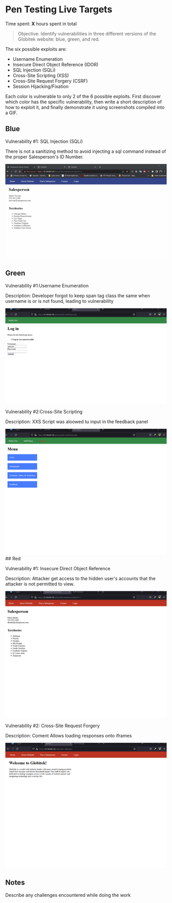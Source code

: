 # Pen Testing Live Targets

Time spent: **X** hours spent in total

> Objective: Identify vulnerabilities in three different versions of the Globitek website: blue, green, and red.

The six possible exploits are:

* Username Enumeration
* Insecure Direct Object Reference (IDOR)
* SQL Injection (SQLi)
* Cross-Site Scripting (XSS)
* Cross-Site Request Forgery (CSRF)
* Session Hijacking/Fixation

Each color is vulnerable to only 2 of the 6 possible exploits. First discover which color has the specific vulnerability, then write a short description of how to exploit it, and finally demonstrate it using screenshots compiled into a GIF.

## Blue

Vulnerability #1: SQL Injection (SQLi)

There is not a sanitizing method to avoid injecting a sql command instead of the proper Salesperson's ID Number.

<img src="SQL Injection.gif">


## Green

Vulnerability #1:Username Enumeration

Description: Developer forgot to keep span tag class the same when username is or is not found, leading to vulnerability

<img src="User enumeration.gif">

Vulnerability #2:Cross-Site Scripting

Description: XXS Script was aloowed tu input in the feedback panel

<img src="Cross-Site Scripting (XSS).gif">
## Red

Vulnerability #1: Insecure Direct Object Reference

Description: Attacker get access to the hidden user's accounts that the attacker is not permitted to view.

<img src="Insecure Direct Object Reference.gif">

Vulnerability #2: Cross-Site Request Forgery

Description: Coment Allows loading responses onto iframes

<img src="Cross-Site Request Forgery (CSRF) .gif">

## Notes

Describe any challenges encountered while doing the work
